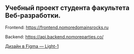 ## Учебный проект студента факультета Веб‑разработки.

Frontend: https://frontend.nomoredomainsrocks.ru

Backend: https://api.backend.nomoreparties.co/

[Дизайн в Figma — Light-1](https://www.figma.com/file/6FMWkB94wE7KTkcCgUXtnC/light-1?type=design&node-id=999-6564&mode=design&t=jv9lNIHRsqUp1cKS-0)
